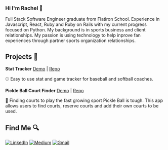 ### Hi I'm Rachel 👋

Full Stack Software Engineer graduate from Flatiron School. Experience in Javascript, React, Ruby and Ruby on Rails with my current progress focused on Python. My background is in sports business and client relationships. My passion is using technology to help inprove fan experiences through partner sports organization relationships. 

## Projects 🔧
**Stat Tracker** [Demo](https://youtu.be/740gQc5dzzo) | [Repo](https://github.com/tnthreat33/stat-tracker)

⚾ Easy to use stat and game tracker for baseball and softball coaches. 

**Pickle Ball Court Finder** [Demo](https://youtu.be/5eWtgUiP_Cw) | [Repo](https://github.com/tnthreat33/project-4-pickleball)

🏃 Finding courts to play the fast growing sport Pickle Ball is tough. This app allows users to find courts, reserve courts and add their own courts to be used. 

## Find Me 🔍
[![LinkedIn](https://img.shields.io/badge/LinkedIn-0077B5?style=for-the-badge&logo=linkedin&logoColor=white)](https://www.linkedin.com/in/rachelhamby/)
[![Medium](https://img.shields.io/badge/Medium-12100E?style=for-the-badge&logo=medium&logoColor=white)](https://medium.com/@rhamby95)
[![Gmail](https://img.shields.io/badge/Gmail-D14836?style=for-the-badge&logo=gmail&logoColor=white)](mailto:rhamby95@gmail.com)


<!--
**tnthreat33/tnthreat33** is a ✨ _special_ ✨ repository because its `README.md` (this file) appears on your GitHub profile.

Here are some ideas to get you started:

- 🔭 I’m currently working on ...
- 🌱 I’m currently learning ...
- 👯 I’m looking to collaborate on ...
- 🤔 I’m looking for help with ...
- 💬 Ask me about ...
- 📫 How to reach me: ...
- 😄 Pronouns: ...
- ⚡ Fun fact: ...
-->
